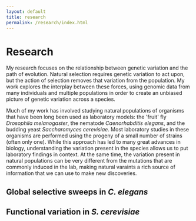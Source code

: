 ```yaml
---
layout: default
title: research
permalink: /research/index.html
---
```


# Research

My research focuses on the relationship between genetic variation and the path of evolution. Natural selection requires  genetic variation to act upon, but the action of selection removes that variation from the population. My work explores the interplay between these forces, using genomic data from many individuals and multiple populations in order to create an unbiased picture of genetic variation across a species.

Much of my work has involved studying natural populations of organisms that have been long been used as laboratory models: the 'fruit' fly *Drosophila melanogaster*, the nematode *Caenorhabditis elegans*, and the budding yeast *Saccharomyces cerevisiae*. Most laboratory studies in these organisms are performed using the progeny of a small number of strains (often only one). While this approach has led to many great advances in biology, understanding the variation present in the species allows us to put laboratory findings in context. At the same time, the variation  present in natural populations can be very different from the mutations that are commonly induced in the lab, making natural varaints a rich source of information that we can use to make new discoveries.


## Global selective sweeps in *C. elegans*

## Functional variation in *S. cerevisiae*
